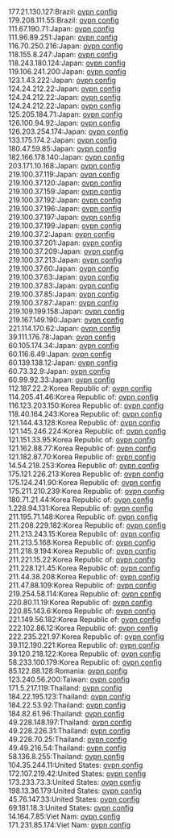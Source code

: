 177.21.130.127:Brazil: [ovpn config](vpn/177_21_130_127.ovpn)  
179.208.111.55:Brazil: [ovpn config](vpn/179_208_111_55.ovpn)  
111.67.190.71:Japan: [ovpn config](vpn/111_67_190_71.ovpn)  
111.96.89.251:Japan: [ovpn config](vpn/111_96_89_251.ovpn)  
116.70.250.216:Japan: [ovpn config](vpn/116_70_250_216.ovpn)  
118.155.8.247:Japan: [ovpn config](vpn/118_155_8_247.ovpn)  
118.243.180.124:Japan: [ovpn config](vpn/118_243_180_124.ovpn)  
119.106.241.200:Japan: [ovpn config](vpn/119_106_241_200.ovpn)  
123.1.43.222:Japan: [ovpn config](vpn/123_1_43_222.ovpn)  
124.24.212.22:Japan: [ovpn config](vpn/124_24_212_22.ovpn)  
124.24.212.22:Japan: [ovpn config](vpn/124_24_212_22.ovpn)  
124.24.212.22:Japan: [ovpn config](vpn/124_24_212_22.ovpn)  
125.205.184.71:Japan: [ovpn config](vpn/125_205_184_71.ovpn)  
126.100.94.92:Japan: [ovpn config](vpn/126_100_94_92.ovpn)  
126.203.254.174:Japan: [ovpn config](vpn/126_203_254_174.ovpn)  
133.175.174.2:Japan: [ovpn config](vpn/133_175_174_2.ovpn)  
180.47.59.85:Japan: [ovpn config](vpn/180_47_59_85.ovpn)  
182.166.178.140:Japan: [ovpn config](vpn/182_166_178_140.ovpn)  
203.171.10.168:Japan: [ovpn config](vpn/203_171_10_168.ovpn)  
219.100.37.119:Japan: [ovpn config](vpn/219_100_37_119.ovpn)  
219.100.37.120:Japan: [ovpn config](vpn/219_100_37_120.ovpn)  
219.100.37.159:Japan: [ovpn config](vpn/219_100_37_159.ovpn)  
219.100.37.192:Japan: [ovpn config](vpn/219_100_37_192.ovpn)  
219.100.37.196:Japan: [ovpn config](vpn/219_100_37_196.ovpn)  
219.100.37.197:Japan: [ovpn config](vpn/219_100_37_197.ovpn)  
219.100.37.199:Japan: [ovpn config](vpn/219_100_37_199.ovpn)  
219.100.37.2:Japan: [ovpn config](vpn/219_100_37_2.ovpn)  
219.100.37.201:Japan: [ovpn config](vpn/219_100_37_201.ovpn)  
219.100.37.209:Japan: [ovpn config](vpn/219_100_37_209.ovpn)  
219.100.37.213:Japan: [ovpn config](vpn/219_100_37_213.ovpn)  
219.100.37.60:Japan: [ovpn config](vpn/219_100_37_60.ovpn)  
219.100.37.63:Japan: [ovpn config](vpn/219_100_37_63.ovpn)  
219.100.37.83:Japan: [ovpn config](vpn/219_100_37_83.ovpn)  
219.100.37.85:Japan: [ovpn config](vpn/219_100_37_85.ovpn)  
219.100.37.87:Japan: [ovpn config](vpn/219_100_37_87.ovpn)  
219.109.199.158:Japan: [ovpn config](vpn/219_109_199_158.ovpn)  
219.167.149.190:Japan: [ovpn config](vpn/219_167_149_190.ovpn)  
221.114.170.62:Japan: [ovpn config](vpn/221_114_170_62.ovpn)  
39.111.176.78:Japan: [ovpn config](vpn/39_111_176_78.ovpn)  
60.105.174.34:Japan: [ovpn config](vpn/60_105_174_34.ovpn)  
60.116.6.49:Japan: [ovpn config](vpn/60_116_6_49.ovpn)  
60.139.138.12:Japan: [ovpn config](vpn/60_139_138_12.ovpn)  
60.73.32.9:Japan: [ovpn config](vpn/60_73_32_9.ovpn)  
60.99.92.33:Japan: [ovpn config](vpn/60_99_92_33.ovpn)  
112.187.22.2:Korea Republic of: [ovpn config](vpn/112_187_22_2.ovpn)  
114.205.41.46:Korea Republic of: [ovpn config](vpn/114_205_41_46.ovpn)  
116.123.203.150:Korea Republic of: [ovpn config](vpn/116_123_203_150.ovpn)  
118.40.164.243:Korea Republic of: [ovpn config](vpn/118_40_164_243.ovpn)  
121.144.43.128:Korea Republic of: [ovpn config](vpn/121_144_43_128.ovpn)  
121.145.246.224:Korea Republic of: [ovpn config](vpn/121_145_246_224.ovpn)  
121.151.33.95:Korea Republic of: [ovpn config](vpn/121_151_33_95.ovpn)  
121.162.88.77:Korea Republic of: [ovpn config](vpn/121_162_88_77.ovpn)  
121.182.87.70:Korea Republic of: [ovpn config](vpn/121_182_87_70.ovpn)  
14.54.218.253:Korea Republic of: [ovpn config](vpn/14_54_218_253.ovpn)  
175.121.226.213:Korea Republic of: [ovpn config](vpn/175_121_226_213.ovpn)  
175.124.241.90:Korea Republic of: [ovpn config](vpn/175_124_241_90.ovpn)  
175.211.210.239:Korea Republic of: [ovpn config](vpn/175_211_210_239.ovpn)  
180.71.21.44:Korea Republic of: [ovpn config](vpn/180_71_21_44.ovpn)  
1.228.94.131:Korea Republic of: [ovpn config](vpn/1_228_94_131.ovpn)  
211.195.71.148:Korea Republic of: [ovpn config](vpn/211_195_71_148.ovpn)  
211.208.229.182:Korea Republic of: [ovpn config](vpn/211_208_229_182.ovpn)  
211.213.243.15:Korea Republic of: [ovpn config](vpn/211_213_243_15.ovpn)  
211.213.5.168:Korea Republic of: [ovpn config](vpn/211_213_5_168.ovpn)  
211.218.9.194:Korea Republic of: [ovpn config](vpn/211_218_9_194.ovpn)  
211.221.15.22:Korea Republic of: [ovpn config](vpn/211_221_15_22.ovpn)  
211.228.121.45:Korea Republic of: [ovpn config](vpn/211_228_121_45.ovpn)  
211.44.38.208:Korea Republic of: [ovpn config](vpn/211_44_38_208.ovpn)  
211.47.88.109:Korea Republic of: [ovpn config](vpn/211_47_88_109.ovpn)  
219.254.58.114:Korea Republic of: [ovpn config](vpn/219_254_58_114.ovpn)  
220.80.11.19:Korea Republic of: [ovpn config](vpn/220_80_11_19.ovpn)  
220.85.143.6:Korea Republic of: [ovpn config](vpn/220_85_143_6.ovpn)  
221.149.56.182:Korea Republic of: [ovpn config](vpn/221_149_56_182.ovpn)  
222.102.86.12:Korea Republic of: [ovpn config](vpn/222_102_86_12.ovpn)  
222.235.221.97:Korea Republic of: [ovpn config](vpn/222_235_221_97.ovpn)  
39.112.190.221:Korea Republic of: [ovpn config](vpn/39_112_190_221.ovpn)  
39.120.218.122:Korea Republic of: [ovpn config](vpn/39_120_218_122.ovpn)  
58.233.100.179:Korea Republic of: [ovpn config](vpn/58_233_100_179.ovpn)  
85.122.88.128:Romania: [ovpn config](vpn/85_122_88_128.ovpn)  
123.240.56.200:Taiwan: [ovpn config](vpn/123_240_56_200.ovpn)  
171.5.217.119:Thailand: [ovpn config](vpn/171_5_217_119.ovpn)  
184.22.195.123:Thailand: [ovpn config](vpn/184_22_195_123.ovpn)  
184.22.53.92:Thailand: [ovpn config](vpn/184_22_53_92.ovpn)  
184.82.61.96:Thailand: [ovpn config](vpn/184_82_61_96.ovpn)  
49.228.148.197:Thailand: [ovpn config](vpn/49_228_148_197.ovpn)  
49.228.226.31:Thailand: [ovpn config](vpn/49_228_226_31.ovpn)  
49.228.70.25:Thailand: [ovpn config](vpn/49_228_70_25.ovpn)  
49.49.216.54:Thailand: [ovpn config](vpn/49_49_216_54.ovpn)  
58.136.8.255:Thailand: [ovpn config](vpn/58_136_8_255.ovpn)  
104.35.244.11:United States: [ovpn config](vpn/104_35_244_11.ovpn)  
172.107.219.42:United States: [ovpn config](vpn/172_107_219_42.ovpn)  
173.233.73.3:United States: [ovpn config](vpn/173_233_73_3.ovpn)  
198.13.36.179:United States: [ovpn config](vpn/198_13_36_179.ovpn)  
45.76.147.33:United States: [ovpn config](vpn/45_76_147_33.ovpn)  
69.181.18.3:United States: [ovpn config](vpn/69_181_18_3.ovpn)  
14.164.7.85:Viet Nam: [ovpn config](vpn/14_164_7_85.ovpn)  
171.231.85.174:Viet Nam: [ovpn config](vpn/171_231_85_174.ovpn)  

